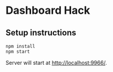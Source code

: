 # Dashboard Hack

## Setup instructions

```
npm install
npm start
```

Server will start at [http://localhost:9966/](http://localhost:9966/).
